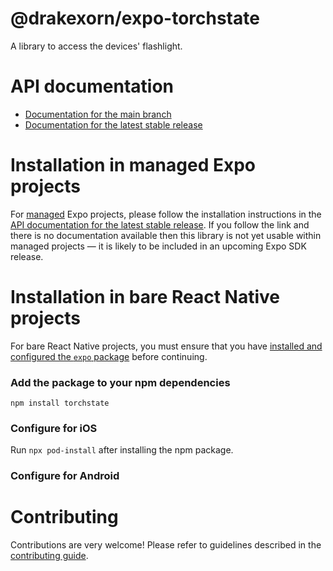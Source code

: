 # @drakexorn/expo-torchstate

A library to access the devices' flashlight.

# API documentation

- [Documentation for the main branch](https://github.com/expo/expo/blob/main/docs/pages/versions/unversioned/sdk/torchstate.md)
- [Documentation for the latest stable release](https://docs.expo.dev/versions/latest/sdk/torchstate/)

# Installation in managed Expo projects

For [managed](https://docs.expo.dev/archive/managed-vs-bare/) Expo projects, please follow the installation instructions in the [API documentation for the latest stable release](#api-documentation). If you follow the link and there is no documentation available then this library is not yet usable within managed projects &mdash; it is likely to be included in an upcoming Expo SDK release.

# Installation in bare React Native projects

For bare React Native projects, you must ensure that you have [installed and configured the `expo` package](https://docs.expo.dev/bare/installing-expo-modules/) before continuing.

### Add the package to your npm dependencies

```
npm install torchstate
```

### Configure for iOS

Run `npx pod-install` after installing the npm package.


### Configure for Android



# Contributing

Contributions are very welcome! Please refer to guidelines described in the [contributing guide]( https://github.com/expo/expo#contributing).
